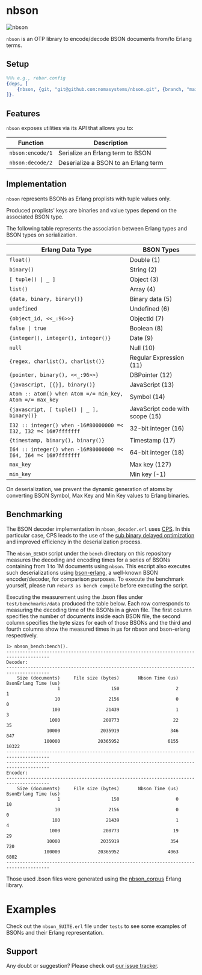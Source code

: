 # nbson
![nbson](https://github.com/nomasystems/nbson/actions/workflows/build.yml/badge.svg)

`nbson` is an OTP library to encode/decode BSON documents from/to Erlang terms.

## Setup

```erl
%%% e.g., rebar.config
{deps, [
    {nbson, {git, "git@github.com:nomasystems/nbson.git", {branch, "main"}}}
]}.
```

## Features
`nbson` exposes utilities via its API that allows you to:

| Function | Description |
| -------- | ----------- |
| `nbson:encode/1` | Serialize an Erlang term to BSON |
| `nbson:decode/2` | Deserialize a BSON to an Erlang term |

## Implementation
`nbson` represents BSONs as Erlang proplists with tuple values only.

Produced proplists' keys are binaries and value types depend on the associated BSON type.

The following table represents the association between Erlang types and BSON types on serialization.

| Erlang Data Type | BSON Types |
| ---------------- | ---------- |
| `float()` | Double (1) |
| `binary()` | String (2) |
| `[ tuple() \| _ ] ` | Object (3) |
| `list()` | Array (4) |
| `{data, binary, binary()}` | Binary data (5) |
| `undefined` | Undefined (6) |
| `{object_id, <<_:96>>}` | ObjectId (7) |
| `false \| true` | Boolean (8) |
| `{integer(), integer(), integer()}` | Date (9) |
| `null` | Null (10) |
| `{regex, charlist(), charlist()}` | Regular Expression (11) |
| `{pointer, binary(), <<_:96>>}` | DBPointer (12) |
| `{javascript, [{}], binary()}` | JavaScript (13) |
| `Atom :: atom() when Atom =/= min_key, Atom =/= max_key` | Symbol (14)
| `{javascript, [ tuple() \| _ ], binary()}` | JavaScript code with scope (15) |
| `I32 :: integer() when -16#80000000 =< I32, I32 =< 16#7fffffff` | 32-bit integer (16) |
| `{timestamp, binary(), binary()}` | Timestamp (17) |
| `I64 :: integer() when -16#80000000 =< I64, I64 =< 16#7fffffff` | 64-bit integer (18) |
| `max_key` | Max key (127) |
| `min_key` | Min key (-1) |

On deserialization, we prevent the dynamic generation of atoms by converting BSON Symbol, Max Key and Min Key values to Erlang binaries.

## Benchmarking
The BSON decoder implementation in `nbson_decoder.erl` uses [CPS](https://en.wikipedia.org/wiki/Continuation-passing_style). In this particular case, CPS leads to the use of the [sub binary delayed optimization](https://www.erlang.org/doc/efficiency_guide/binaryhandling.html#match-context) and improved efficiency in the deserialization process.

The `nbson_BENCH` script under the `bench` directory on this repository measures the decoding and encoding times for a series of BSONs containing from 1 to 1M documents using `nbson`. This escript also executes such deserializations using [bson-erlang](https://github.com/comtihon/bson-erlang), a well-known BSON encoder/decoder, for comparison purposes. To execute the benchmark yourself, please run `rebar3 as bench compile` before executing the script.

Executing the measurement using the .bson files under `test/benchmarks/data` produced the table below. Each row corresponds to measuring the decoding time of the BSONs in a given file. The first column specifies the number of documents inside each BSON file, the second column specifies the byte sizes for each of those BSONs and the third and fourth columns show the measured times in µs for nbson and bson-erlang respectively.

```
1> nbson_bench:bench().
--------------------------------------------------------------------------------------
Decoder:
--------------------------------------------------------------------------------------
    Size (documents)     File size (bytes)       Nbson Time (us)  BsonErlang Time (us)
                   1                   150                     2                     1
                  10                  2156                     0                     0
                 100                 21439                     1                     3
                1000                208773                    22                    35
               10000               2035919                   346                   847
              100000              20365952                  6155                 10322
--------------------------------------------------------------------------------------
--------------------------------------------------------------------------------------
Encoder:
--------------------------------------------------------------------------------------
    Size (documents)     File size (bytes)       Nbson Time (us)  BsonErlang Time (us)
                   1                   150                     0                    10
                  10                  2156                     0                     0
                 100                 21439                     1                     4
                1000                208773                    19                    29
               10000               2035919                   354                   720
              100000              20365952                  4063                  6802
--------------------------------------------------------------------------------------
```

Those used .bson files were generated using the [nbson_corpus](https://github.com/nomasystems/nbson_corpus) Erlang library.

# Examples
Check out the `nbson_SUITE.erl` file under `tests` to see some examples of BSONs and their Erlang representation.

## Support
Any doubt or suggestion? Please check out [our issue tracker](https://github.com/nomasystems/nbson/issues).
